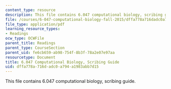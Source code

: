 ```yaml
---
content_type: resource
description: This file contains 6.047 computational biology, scribing guide.
file: /courses/6-047-computational-biology-fall-2015/dffa778a716dadc0a794a1983abb7d15_MIT6_047F15_scribingguide.pdf
file_type: application/pdf
learning_resource_types:
- Readings
ocw_type: OCWFile
parent_title: Readings
parent_type: CourseSection
parent_uid: fe6cb659-ab98-754f-8b3f-78a2e07e97aa
resourcetype: Document
title: 6.047 Computational Biology, Scribing Guide
uid: dffa778a-716d-adc0-a794-a1983abb7d15
---
```

This file contains 6.047 computational biology, scribing guide.

